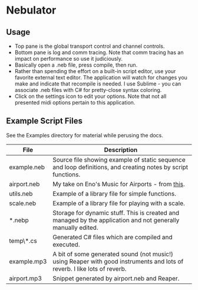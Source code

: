 
# Nebulator

## Usage
- Top pane is the global transport control and channel controls.
- Bottom pane is log and comm tracing. Note that comm tracing has an impact on performance so use it judiciously.
- Basically open a .neb file, press compile, then run.
- Rather than spending the effort on a built-in script editor, use your favorite external text editor. The application will watch for
  changes you make and indicate that recompile is needed. I use Sublime - you can associate .neb files with C# for pretty-close syntax coloring.
- Click on the settings icon to edit your options. Note that not all presented midi options pertain to this application.


## Example Script Files
See the Examples directory for material while perusing the docs.

File        | Description
----------- | -----------
example.neb | Source file showing example of static sequence and loop definitions, and creating notes by script functions.
airport.neb | My take on Eno's Music for Airports - from [this](https://github.com/teropa/musicforairports.js).
utils.neb   | Example of a library file for simple functions.
scale.neb   | Example of a library file for playing with a scale.
*.nebp      | Storage for dynamic stuff. This is created and managed by the application and not generally manually edited.
temp\\\*.cs | Generated C# files which are compiled and executed.
example.mp3 | A bit of some generated sound (not music!) using Reaper with good instruments and lots of reverb. I like lots of reverb.
airport.mp3 | Snippet generated by airport.neb and Reaper.
